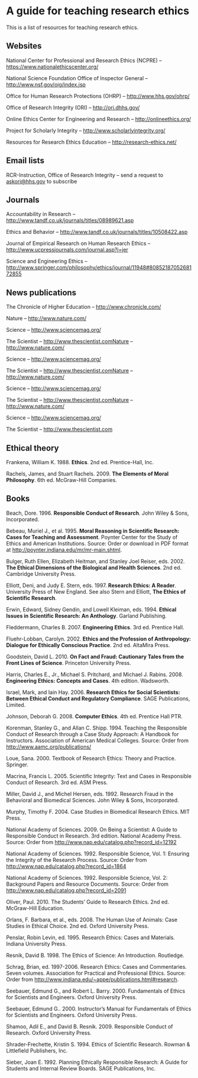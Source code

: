 # A guide for teaching research ethics

This is a list of resources for teaching research ethics.

## Websites
National Center for Professional and Research Ethics (NCPRE) – https://www.nationalethicscenter.org/

National Science Foundation Office of Inspector General – http://www.nsf.gov/oig/index.jsp

Office for Human Research Protections (OHRP) – http://www.hhs.gov/ohrp/

Office of Research Integrity (ORI) – http://ori.dhhs.gov/

Online Ethics Center for Engineering and Research – http://onlineethics.org/

Project for Scholarly Integrity – http://www.scholarlyintegrity.org/

Resources for Research Ethics Education – http://research-ethics.net/

## Email lists

RCR-Instruction, Office of Research Integrity – send a request to askori@hhs.gov to subscribe

## Journals 

Accountability in Research – http://www.tandf.co.uk/journals/titles/08989621.asp 

Ethics and Behavior – http://www.tandf.co.uk/journals/titles/10508422.asp

Journal of Empirical Research on Human Research Ethics – http://www.ucpressjournals.com/journal.asp?j=jer

Science and Engineering Ethics – http://www.springer.com/philosophy/ethics/journal/11948#8085218705268172855

## News publications

The Chronicle of Higher Education – http://www.chronicle.com/

Nature – http://www.nature.com/

Science – http://www.sciencemag.org/

The Scientist – http://www.thescientist.comNature – http://www.nature.com/

Science – http://www.sciencemag.org/

The Scientist – http://www.thescientist.comNature – http://www.nature.com/

Science – http://www.sciencemag.org/

The Scientist – http://www.thescientist.comNature – http://www.nature.com/

Science – http://www.sciencemag.org/

The Scientist – http://www.thescientist.com

## Ethical theory

Frankena, William K. 1988. __Ethics__. 2nd ed. Prentice-Hall, Inc.

Rachels, James, and Stuart Rachels. 2009. __The Elements of Moral Philosophy__. 6th ed. McGraw-Hill Companies.

## Books

Beach, Dore. 1996. __Responsible Conduct of Research__. John Wiley & Sons, Incorporated.

Bebeau, Muriel J., et al. 1995. __Moral Reasoning in Scientific Research: Cases for Teaching and Assessment__. Poynter Center for the Study of Ethics and American Institutions. Source: Order or download in PDF format at http://poynter.indiana.edu/mr/mr-main.shtml.

Bulger, Ruth Ellen, Elizabeth Heitman, and Stanley Joel Reiser, eds. 2002. __The Ethical Dimensions of the Biological and Health Sciences__. 2nd ed. Cambridge University Press.

Elliott, Deni, and Judy E. Stern, eds. 1997. __Research Ethics: A Reader__. University Press of New England. See also Stern and Elliott, __The Ethics of Scientific Research__.

Erwin, Edward, Sidney Gendin, and Lowell Kleiman, eds. 1994. __Ethical Issues in Scientific Research: An Anthology__. Garland Publishing.

Fleddermann, Charles B. 2007. __Engineering Ethics__. 3rd ed. Prentice Hall.

Fluehr-Lobban, Carolyn. 2002. __Ethics and the Profession of Anthropology: Dialogue for Ethically Conscious Practice__. 2nd ed. AltaMira Press.

Goodstein, David L. 2010. __On Fact and Fraud: Cautionary Tales from the Front Lines of Science__. Princeton University Press.

Harris, Charles E., Jr., Michael S. Pritchard, and Michael J. Rabins. 2008. __Engineering Ethics: Concepts and Cases__. 4th edition. Wadsworth.

Israel, Mark, and Iain Hay. 2006. __Research Ethics for Social Scientists: Between Ethical Conduct and Regulatory Compliance__. SAGE Publications, Limited.

Johnson, Deborah G. 2008. __Computer Ethics__. 4th ed. Prentice Hall PTR.

Korenman, Stanley G., and Allan C. Shipp. 1994. Teaching the Responsible Conduct of Research through a Case Study Approach: A Handbook for Instructors. Association of American Medical Colleges. Source: Order from http://www.aamc.org/publications/

Loue, Sana. 2000. Textbook of Research Ethics: Theory and Practice. Springer.

Macrina, Francis L. 2005. Scientific Integrity: Text and Cases in Responsible Conduct of Research. 3rd ed. ASM Press.

Miller, David J., and Michel Hersen, eds. 1992. Research Fraud in the Behavioral and Biomedical Sciences. John Wiley & Sons, Incorporated.

Murphy, Timothy F. 2004. Case Studies in Biomedical Research Ethics. MIT Press.

National Academy of Sciences. 2009. On Being a Scientist: A Guide to Responsible Conduct in Research. 3rd edition. National Academy Press. Source: Order from http://www.nap.edu/catalog.php?record_id=12192

National Academy of Sciences. 1992. Responsible Science, Vol. 1: Ensuring the Integrity of the Research Process. Source: Order from http://www.nap.edu/catalog.php?record_id=1864

National Academy of Sciences. 1992. Responsible Science, Vol. 2: Background Papers and Resource Documents. Source: Order from http://www.nap.edu/catalog.php?record_id=2091

Oliver, Paul. 2010. The Students’ Guide to Research Ethics. 2nd ed. McGraw-Hill Education.

Orlans, F. Barbara, et al., eds. 2008. The Human Use of Animals: Case Studies in Ethical Choice. 2nd ed. Oxford University Press.

Penslar, Robin Levin, ed. 1995. Research Ethics: Cases and Materials. Indiana University Press.

Resnik, David B. 1998. The Ethics of Science: An Introduction. Routledge.

Schrag, Brian, ed. 1997-2006. Research Ethics: Cases and Commentaries. Seven volumes. Association for Practical and Professional Ethics. Source: Order from http://www.indiana.edu/~appe/publications.html#research.

Seebauer, Edmund G., and Robert L. Barry. 2000. Fundamentals of Ethics for Scientists and Engineers. Oxford University Press.

Seebauer, Edmund G.. 2000. Instructor’s Manual for Fundamentals of Ethics for Scientists and Engineers. Oxford University Press.

Shamoo, Adil E., and David B. Resnik. 2009. Responsible Conduct of Research. Oxford University Press.

Shrader-Frechette, Kristin S. 1994. Ethics of Scientific Research. Rowman & Littlefield Publishers, Inc.

Sieber, Joan E. 1992. Planning Ethically Responsible Research: A Guide for Students and Internal Review Boards. SAGE Publications, Inc.
